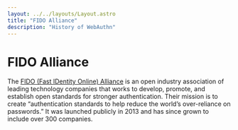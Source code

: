 ```yaml
---
layout: ../../layouts/Layout.astro
title: "FIDO Alliance"
description: "History of WebAuthn"
---
```


# FIDO Alliance
The [FIDO (Fast IDentity Online) Alliance](https://fidoalliance.org/) is an open industry association of leading technology companies that works to develop, promote, and establish open standards for stronger authentication. Their mission is to create “authentication standards to help reduce the world’s over-reliance on passwords.” It was launched publicly in 2013 and has since grown to include over 300 companies.